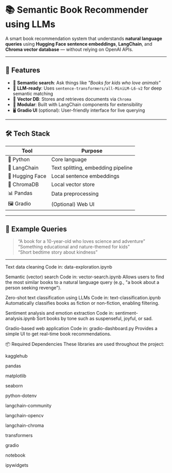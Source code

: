 # 📚 Semantic Book Recommender using LLMs

A smart book recommendation system that understands **natural language queries** using **Hugging Face sentence embeddings**, **LangChain**, and **Chroma vector database** — without relying on OpenAI APIs.

---

## 🚀 Features

- 🔎 **Semantic search**: Ask things like *"Books for kids who love animals"*
- 🤖 **LLM-ready**: Uses `sentence-transformers/all-MiniLM-L6-v2` for deep semantic matching
- 🧱 **Vector DB**: Stores and retrieves documents via `Chroma`
- 🧰 **Modular**: Built with LangChain components for extensibility
- 🖥️ **Gradio UI** (optional): User-friendly interface for live querying

---

## 🛠️ Tech Stack

| Tool | Purpose |
|------|---------|
| 🐍 Python | Core language |
| 🔗 LangChain | Text splitting, embedding pipeline |
| 🤗 Hugging Face | Local sentence embeddings |
| 💾 ChromaDB | Local vector store |
| 📊 Pandas | Data preprocessing |
| 🖼️ Gradio | (Optional) Web UI |

---

## 🧪 Example Queries

> “A book for a 10-year-old who loves science and adventure”  
> “Something educational and nature-themed for kids”  
> “Short bedtime story about kindness”

---
Text data cleaning
Code in: data-exploration.ipynb

Semantic (vector) search
Code in: vector-search.ipynb
Allows users to find the most similar books to a natural language query (e.g., "a book about a person seeking revenge").

Zero-shot text classification using LLMs
Code in: text-classification.ipynb
Automatically classifies books as fiction or non-fiction, enabling filtering.

Sentiment analysis and emotion extraction
Code in: sentiment-analysis.ipynb
Sort books by tone such as suspenseful, joyful, or sad.

Gradio-based web application
Code in: gradio-dashboard.py
Provides a simple UI to get real-time book recommendations.

📦 Required Dependencies
These libraries are used throughout the project:

kagglehub

pandas

matplotlib

seaborn

python-dotenv

langchain-community

langchain-opencv

langchain-chroma

transformers

gradio

notebook

ipywidgets



